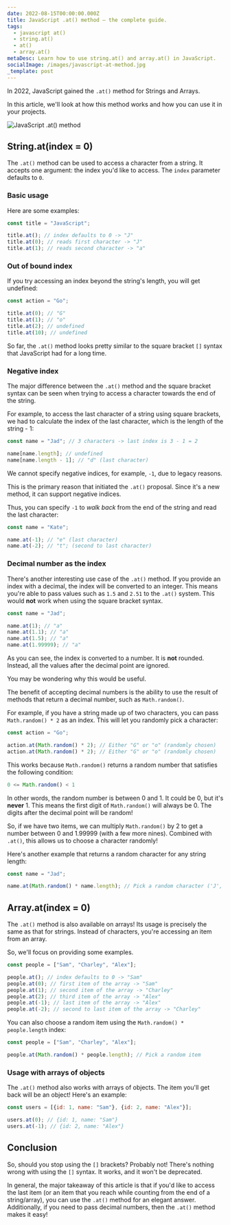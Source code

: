 ```yaml
---
date: 2022-08-15T00:00:00.000Z
title: JavaScript .at() method – the complete guide.
tags:
  - javascript at()
  - string.at()
  - at()
  - array.at()
metaDesc: Learn how to use string.at() and array.at() in JavaScript.
socialImage: /images/javascript-at-method.jpg
_template: post
---
```


In 2022, JavaScript gained the `.at()` method for Strings and Arrays.

In this article, we'll look at how this method works and how you can use it in your projects.

![](/images/javascript-at-method-cover.jpg "JavaScript .at() method")

## String.at(index = 0)

The `.at()` method can be used to access a character from a string. It accepts one argument: the index you'd like to access. The `index` parameter defaults to `0`.

### Basic usage

Here are some examples:

```javascript
const title = "JavaScript";

title.at(); // index defaults to 0 -> "J"
title.at(0); // reads first character -> "J"
title.at(1); // reads second character -> "a"
```

### Out of bound index

If you try accessing an index beyond the string's length, you will get undefined:

```javascript
const action = "Go";

title.at(0); // "G"
title.at(1); // "o"
title.at(2); // undefined
title.at(10); // undefined
```

So far, the `.at()` method looks pretty similar to the square bracket `[]` syntax that JavaScript had for a long time.

### Negative index

The major difference between the `.at()` method and the square bracket syntax can be seen when trying to access a character towards the end of the string.

For example, to access the last character of a string using square brackets, we had to calculate the index of the last character, which is the length of the string - 1:

```javascript
const name = "Jad"; // 3 characters -> last index is 3 - 1 = 2

name[name.length]; // undefined
name[name.length - 1]; // "d" (last character)
```

We cannot specify negative indices, for example, `-1`, due to legacy reasons.

This is the primary reason that initiated the `.at()` proposal. Since it's a new method, it can support negative indices.

Thus, you can specify `-1` to _walk back_ from the end of the string and read the last character:

```javascript
const name = "Kate";

name.at(-1); // "e" (last character)
name.at(-2); // "t"; (second to last character)
```

### Decimal number as the index

There's another interesting use case of the `.at()` method. If you provide an index with a decimal, the index will be converted to an integer. This means you're able to pass values such as `1.5` and `2.51` to the `.at()` system. This would **not** work when using the square bracket syntax.

```javascript
const name = "Jad";

name.at(1); // "a"
name.at(1.1); // "a"
name.at(1.5); // "a"
name.at(1.99999); // "a"
```

As you can see, the index is converted to a number. It is **not** rounded. Instead, all the values after the decimal point are ignored.

You may be wondering why this would be useful.

The benefit of accepting decimal numbers is the ability to use the result of methods that return a decimal number, such as `Math.random()`.

For example, if you have a string made up of two characters, you can pass `Math.random() * 2` as an index. This will let you randomly pick a character:

```javascript
const action = "Go";

action.at(Math.random() * 2); // Either "G" or "o" (randomly chosen)
action.at(Math.random() * 2); // Either "G" or "o" (randomly chosen)
```

This works because `Math.random()` returns a random number that satisfies the following condition:

```javascript
0 <= Math.random() < 1
```

In other words, the random number is between 0 and 1. It could be 0, but it's **never** 1. This means the first digit of `Math.random()` will always be 0. The digits after the decimal point will be random!

So, if we have two items, we can multiply `Math.random()` by 2 to get a number between 0 and 1.99999 (with a few more nines). Combined with `.at()`, this allows us to choose a character randomly!

Here's another example that returns a random character for any string length:

```javascript
const name = "Jad";

name.at(Math.random() * name.length); // Pick a random character ('J', 'a', or 'd')
```

## Array.at(index = 0)

The `.at()` method is also available on arrays! Its usage is precisely the same as that for strings. Instead of characters, you're accessing an item from an array.

So, we'll focus on providing some examples.

```javascript
const people = ["Sam", "Charley", "Alex"];

people.at(); // index defaults to 0 -> "Sam"
people.at(0); // first item of the array -> "Sam"
people.at(1); // second item of the array -> "Charley"
people.at(2); // third item of the array -> "Alex"
people.at(-1); // last item of the array -> "Alex"
people.at(-2); // second to last item of the array -> "Charley"
```

You can also choose a random item using the `Math.random() * people.length` index:

```javascript
const people = ["Sam", "Charley", "Alex"];

people.at(Math.random() * people.length); // Pick a random item
```

### Usage with arrays of objects

The `.at()` method also works with arrays of objects. The item you'll get back will be an object! Here's an example:

```javascript
const users = [{id: 1, name: "Sam"}, {id: 2, name: "Alex"}];

users.at(0); // {id: 1, name: "Sam"}
users.at(-1); // {id: 2, name: "Alex"}
```

## Conclusion

So, should you stop using the `[]` brackets? Probably not! There's nothing wrong with using the `[]` syntax. It works, and it won't be deprecated.

In general, the major takeaway of this article is that if you'd like to access the last item (or an item that you reach while counting from the end of a string/array), you can use the `.at()` method for an elegant answer. Additionally, if you need to pass decimal numbers, then the `.at()` method makes it easy!
